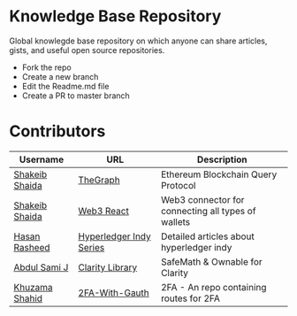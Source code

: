 # Knowledge Base Repository

Global knowlegde base repository on which anyone can share articles, gists, and useful open source repositories.

- Fork the repo
- Create a new branch
- Edit the Readme.md file
- Create a PR to master branch

# Contributors

| Username                                          | URL                                                                                 | Description                                        |
| ------------------------------------------------- | ----------------------------------------------------------------------------------- | -------------------------------------------------- |
| [Shakeib Shaida](https://github.com/shakeib98)    | [TheGraph](http://thegraph.com/)                                                    | Ethereum Blockchain Query Protocol                 |
| [Shakeib Shaida](https://github.com/shakeib98)    | [Web3 React](https://github.com/NoahZinsmeister/web3-react)                         | Web3 connector for connecting all types of wallets |
| [Hasan Rasheed](https://github.com/hasan-rasheed) | [Hyperledger Indy Series](https://xord.one/hyperledger-indy-part-i-layer-of-trust/) | Detailed articles about hyperledger indy           |
| [Abdul Sami J](https://github.com/abdulsamijay) | [Clarity Library](https://github.com/abdulsamijay/blockstack-contract/) | SafeMath & Ownable for Clarity             |
| [Khuzama Shahid](https://github.com/khuzama98)       | [2FA-With-Gauth](https://github.com/khuzama98/2fa-with-Gauth)                                               | 2FA - An repo containing routes for 2FA  |